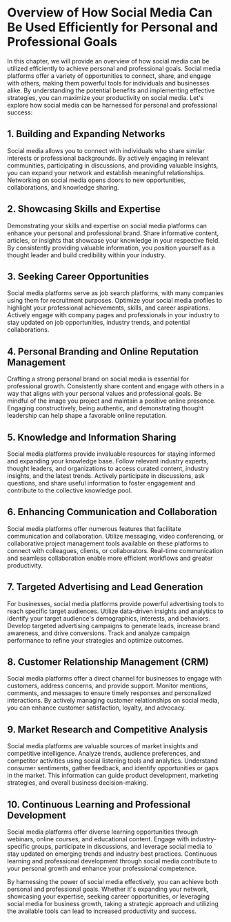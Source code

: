 Overview of How Social Media Can Be Used Efficiently for Personal and Professional Goals
=================================================================================================

In this chapter, we will provide an overview of how social media can be utilized efficiently to achieve personal and professional goals. Social media platforms offer a variety of opportunities to connect, share, and engage with others, making them powerful tools for individuals and businesses alike. By understanding the potential benefits and implementing effective strategies, you can maximize your productivity on social media. Let's explore how social media can be harnessed for personal and professional success:

**1. Building and Expanding Networks**
--------------------------------------

Social media allows you to connect with individuals who share similar interests or professional backgrounds. By actively engaging in relevant communities, participating in discussions, and providing valuable insights, you can expand your network and establish meaningful relationships. Networking on social media opens doors to new opportunities, collaborations, and knowledge sharing.

**2. Showcasing Skills and Expertise**
--------------------------------------

Demonstrating your skills and expertise on social media platforms can enhance your personal and professional brand. Share informative content, articles, or insights that showcase your knowledge in your respective field. By consistently providing valuable information, you position yourself as a thought leader and build credibility within your industry.

**3. Seeking Career Opportunities**
-----------------------------------

Social media platforms serve as job search platforms, with many companies using them for recruitment purposes. Optimize your social media profiles to highlight your professional achievements, skills, and career aspirations. Actively engage with company pages and professionals in your industry to stay updated on job opportunities, industry trends, and potential collaborations.

**4. Personal Branding and Online Reputation Management**
---------------------------------------------------------

Crafting a strong personal brand on social media is essential for professional growth. Consistently share content and engage with others in a way that aligns with your personal values and professional goals. Be mindful of the image you project and maintain a positive online presence. Engaging constructively, being authentic, and demonstrating thought leadership can help shape a favorable online reputation.

**5. Knowledge and Information Sharing**
----------------------------------------

Social media platforms provide invaluable resources for staying informed and expanding your knowledge base. Follow relevant industry experts, thought leaders, and organizations to access curated content, industry insights, and the latest trends. Actively participate in discussions, ask questions, and share useful information to foster engagement and contribute to the collective knowledge pool.

**6. Enhancing Communication and Collaboration**
------------------------------------------------

Social media platforms offer numerous features that facilitate communication and collaboration. Utilize messaging, video conferencing, or collaborative project management tools available on these platforms to connect with colleagues, clients, or collaborators. Real-time communication and seamless collaboration enable more efficient workflows and greater productivity.

**7. Targeted Advertising and Lead Generation**
-----------------------------------------------

For businesses, social media platforms provide powerful advertising tools to reach specific target audiences. Utilize data-driven insights and analytics to identify your target audience's demographics, interests, and behaviors. Develop targeted advertising campaigns to generate leads, increase brand awareness, and drive conversions. Track and analyze campaign performance to refine your strategies and optimize outcomes.

**8. Customer Relationship Management (CRM)**
---------------------------------------------

Social media platforms offer a direct channel for businesses to engage with customers, address concerns, and provide support. Monitor mentions, comments, and messages to ensure timely responses and personalized interactions. By actively managing customer relationships on social media, you can enhance customer satisfaction, loyalty, and advocacy.

**9. Market Research and Competitive Analysis**
-----------------------------------------------

Social media platforms are valuable sources of market insights and competitive intelligence. Analyze trends, audience preferences, and competitor activities using social listening tools and analytics. Understand consumer sentiments, gather feedback, and identify opportunities or gaps in the market. This information can guide product development, marketing strategies, and overall business decision-making.

**10. Continuous Learning and Professional Development**
--------------------------------------------------------

Social media platforms offer diverse learning opportunities through webinars, online courses, and educational content. Engage with industry-specific groups, participate in discussions, and leverage social media to stay updated on emerging trends and industry best practices. Continuous learning and professional development through social media contribute to your personal growth and enhance your professional competence.

By harnessing the power of social media effectively, you can achieve both personal and professional goals. Whether it's expanding your network, showcasing your expertise, seeking career opportunities, or leveraging social media for business growth, taking a strategic approach and utilizing the available tools can lead to increased productivity and success.
